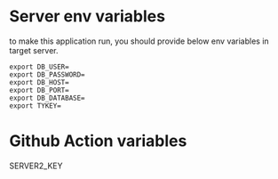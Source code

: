 # Server env variables

to make this application run, you should provide below env variables in target server.

```config
export DB_USER=
export DB_PASSWORD=
export DB_HOST=
export DB_PORT=
export DB_DATABASE=
export TYKEY=
```

# Github Action variables

SERVER2_KEY
